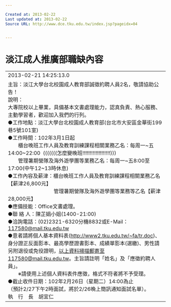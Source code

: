 ```yaml
---

Created at: 2013-02-22
Last updated at: 2013-02-22
Source URL: http://www.dce.tku.edu.tw/index.jsp?pageidx=04


---
```


# 淡江成人推廣部職缺內容


|     |
| --- |
| 2013-02-21 14:25:13.0 |
| 主旨：淡江大學台北校園成人教育部誠徵約聘人員2名，敬請協助公告！<br>說明：<br>大專院校以上畢業，具備基本文書處理能力，認真負責、熱心服務、主動學習者，歡迎加入我們的行列。<br>●工作地點：淡江大學台北校園成人教育部(台北市大安區金華街199巷5號101室)<br>●工作時間：102年3月1日起<br>　　櫃台晚班工作人員及教育訓練課程相關業務乙名：每周一~五14:00~22:00  (((((((怎麼變晚班!!!!!!!!!!!!!!!!!!!)))<br>　　管理暑期營隊及海外遊學團等業務乙名：每周一~五8:00至17:00(中午12~13時休息)<br>●工作內容及薪津：櫃台晚班工作人員及教育訓練課程相關業務乙名【薪津26,800元】<br>　　　　　　　　　管理暑期營隊及海外遊學團等業務等乙名【薪津28,000元】<br>●應備技能：Office文書處理。<br>●聯 絡 人：陳芷娟小姐(1400-21:00)<br>●洽詢電話：(02)2321-6320分機8832或E-Mail：117580@mail.tku.edu.tw<br>●意者請將個人基本資料表(http://www2.tku.edu.tw/~fa/tr.doc)、身分證正反面影本、最高學歷證書影本、成績單影本(選繳)、男性請另附退役或免役證明，以上資料掃描郵寄至117580@mail.tku.edu.tw。主旨請註明「姓名」及「應徵約聘人員」。<br>　　※請使用上述個人資料表件應徵，格式不符者將不予受理。<br>●截止收件日期：102年2月26日（星期二）14:00為止<br>（預計2/27下午2時面試，將於2/26晚上簡訊通知面試名單）。<br>執　行　長　胡宜仁 |

